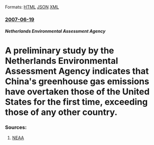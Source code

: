 
Formats: [HTML](/news/2007/06/19/a-preliminary-study-by-the-netherlands-environmental-assessment-agency-indicates-that-china-s-greenhouse-gas-emissions-have-overtaken-those.html)  [JSON](/news/2007/06/19/a-preliminary-study-by-the-netherlands-environmental-assessment-agency-indicates-that-china-s-greenhouse-gas-emissions-have-overtaken-those.json)  [XML](/news/2007/06/19/a-preliminary-study-by-the-netherlands-environmental-assessment-agency-indicates-that-china-s-greenhouse-gas-emissions-have-overtaken-those.xml)  

### [2007-06-19](/news/2007/06/19/index.md)

##### Netherlands Environmental Assessment Agency
#  A preliminary study by the Netherlands Environmental Assessment Agency indicates that China's greenhouse gas emissions have overtaken those of the United States for the first time, exceeding those of any other country. 




### Sources:

1. [NEAA](http://www.mnp.nl/en/service/pressreleases/2007/20070619Chinanowno1inCO2emissionsUSAinsecondposition.html)
